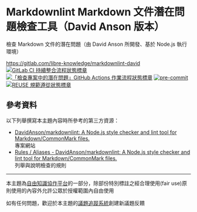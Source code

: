 # Markdownlint Markdown 文件潛在問題檢查工具（David Anson 版本）

檢查 Markdown 文件的潛在問題（由 David Anson 所開發、基於 Node.js 執行環境）

<https://gitlab.com/libre-knowledge/markdownlint-david>  
[![GitLab CI 持續整合流程狀態標章](https://gitlab.com/libre-knowledge/markdownlint-david/badges/main/pipeline.svg?ignore_skipped=true "點擊查看 GitLab CI 持續整合流程的運行狀態")](https://gitlab.com/libre-knowledge/markdownlint-david/-/commits/main) [![「檢查專案中的潛在問題」GitHub Actions 作業流程狀態標章](https://github.com/libre-knowledge/markdownlint-david/actions/workflows/check-potential-problems.yml/badge.svg "本專案使用 GitHub Actions 自動化檢查專案中的潛在問題")](https://github.com/libre-knowledge/markdownlint-david/actions/workflows/check-potential-problems.yml) [![pre-commit](https://img.shields.io/badge/pre--commit-enabled-brightgreen?logo=pre-commit&logoColor=white "本專案使用 pre-commit 檢查專案中的潛在問題")](https://github.com/pre-commit/pre-commit) [![REUSE 規範遵從狀態標章](https://api.reuse.software/badge/gitlab.com/libre-knowledge/markdownlint-david "本專案遵從 REUSE 規範降低軟體授權合規成本")](https://api.reuse.software/info/gitlab.com/libre-knowledge/markdownlint-david)

## 參考資料

以下列舉撰寫本主題內容時所參考的第三方資源：

* [DavidAnson/markdownlint: A Node.js style checker and lint tool for Markdown/CommonMark files.](https://github.com/DavidAnson/markdownlint)  
  專案網站
* [Rules / Aliases - DavidAnson/markdownlint: A Node.js style checker and lint tool for Markdown/CommonMark files.](https://github.com/DavidAnson/markdownlint?tab=readme-ov-file#rules--aliases)  
  列舉與說明檢查的規則

---

本主題為[自由知識協作平台](https://gitlab.com/libre-knowledge/libre-knowledge)的一部分，除部份特別標註之經合理使用(fair use)原則使用的內容外允許公眾於授權範圍內自由使用

如有任何問題，歡迎於本主題的[議題追蹤系統](https://gitlab.com/libre-knowledge/markdownlint-david/-/issues)創建新議題反饋

